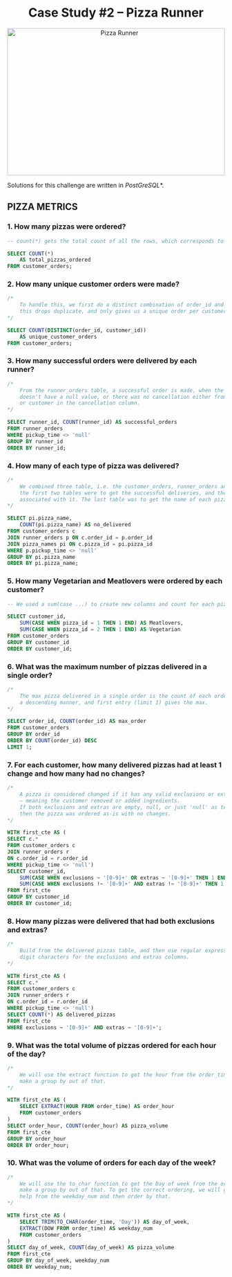 <h1 align="center">Case Study #2 – Pizza Runner</h1>

<p align="center">
  <img src="[https://images.pexels.com/photos/4393430/pexels-photo-4393430.jpeg](https://images.unsplash.com/photo-1624900183034-338974e68033?q=80&w=1170&auto=format&fit=crop&ixlib=rb-4.1.0&ixid=M3wxMjA3fDB8MHxwaG90by1wYWdlfHx8fGVufDB8fHx8fA%3D%3D)" 
       alt="Pizza Runner" 
       width="100%" 
       height="340px" />
</p>


Solutions for this challenge are written in *PostGreSQL**.

## PIZZA METRICS

### 1. How many pizzas were ordered?
```sql
-- count(*) gets the total count of all the rows, which corresponds to pizza ordered

SELECT COUNT(*) 
	AS total_pizzas_ordered
FROM customer_orders;
```

### 2. How many unique customer orders were made?
```sql
/*
	To handle this, we first do a distinct combination of order_id and customer_id,
	this drops duplicate, and only gives us a unique order per customer.
*/

SELECT COUNT(DISTINCT(order_id, customer_id)) 
	AS unique_customer_orders
FROM customer_orders;
```

### 3. How many successful orders were delivered by each runner?
```sql
/*
	From the runner_orders table, a successful order is made, when the pickup_time,
	doesn't have a null value, or there was no cancellation either from restaurant,
	or customer in the cancellation column.
*/

SELECT runner_id, COUNT(runner_id) AS successful_orders 
FROM runner_orders 
WHERE pickup_time <> 'null' 
GROUP BY runner_id
ORDER BY runner_id;
```

### 4. How many of each type of pizza was delivered?
```sql
/*
	We combined three table, i.e. the customer_orders, runner_orders and pizza_names,
	the first two tables were to get the successful deliveries, and the pizza_ids
	associated with it. The last table was to get the name of each pizza id.
*/

SELECT pi.pizza_name, 
	COUNT(pi.pizza_name) AS no_delivered
FROM customer_orders c
JOIN runner_orders p ON c.order_id = p.order_id
JOIN pizza_names pi ON c.pizza_id = pi.pizza_id
WHERE p.pickup_time <> 'null'
GROUP BY pi.pizza_name
ORDER BY pi.pizza_name;
```

### 5. How many Vegetarian and Meatlovers were ordered by each customer?
```sql
-- We used a sum(case ...) to create new columns and count for each pizza type.

SELECT customer_id,
	SUM(CASE WHEN pizza_id = 1 THEN 1 END) AS Meatlovers,
	SUM(CASE WHEN pizza_id = 2 THEN 1 END) AS Vegetarian
FROM customer_orders
GROUP BY customer_id
ORDER BY customer_id;
```

### 6. What was the maximum number of pizzas delivered in a single order?
```sql
/* 
	The max pizza delivered in a single order is the count of each order_ids, sorted in
	a descending manner, and first entry (limit 1) gives the max.
*/

SELECT order_id, COUNT(order_id) AS max_order
FROM customer_orders
GROUP BY order_id
ORDER BY COUNT(order_id) DESC
LIMIT 1;
```

### 7. For each customer, how many delivered pizzas had at least 1 change and how many had no changes?
```sql
/*
	A pizza is considered changed if it has any valid exclusions or extras 
	— meaning the customer removed or added ingredients. 
	If both exclusions and extras are empty, null, or just 'null' as text, 
	then the pizza was ordered as-is with no changes.
*/

WITH first_cte AS (
SELECT c.*
FROM customer_orders c
JOIN runner_orders r
ON c.order_id = r.order_id
WHERE pickup_time <> 'null')
SELECT customer_id,
	SUM(CASE WHEN exclusions ~ '[0-9]+' OR extras ~ '[0-9]+' THEN 1 END) AS change,
	SUM(CASE WHEN exclusions !~ '[0-9]+' AND extras !~ '[0-9]+' THEN 1 END) no_change
FROM first_cte
GROUP BY customer_id
ORDER BY customer_id;
```

### 8. How many pizzas were delivered that had both exclusions and extras?
```sql
/*
	Build from the delivered pizzas table, and then use regular expressions to match
	digit characters for the exclusions and extras columns.
*/

WITH first_cte AS (
SELECT c.*
FROM customer_orders c
JOIN runner_orders r
ON c.order_id = r.order_id
WHERE pickup_time <> 'null')
SELECT COUNT(*) AS delivered_pizzas
FROM first_cte
WHERE exclusions ~ '[0-9]+' AND extras ~ '[0-9]+';
```

### 9. What was the total volume of pizzas ordered for each hour of the day?
```sql
/*
	We will use the extract function to get the hour from the order_time and
	make a group by out of that.
*/

WITH first_cte AS (
	SELECT EXTRACT(HOUR FROM order_time) AS order_hour 
	FROM customer_orders
)
SELECT order_hour, COUNT(order_hour) AS pizza_volume
FROM first_cte
GROUP BY order_hour
ORDER BY order_hour;
```

### 10. What was the volume of orders for each day of the week?
```sql
/*
	We will use the to_char function to get the Day of week from the order_time and
	make a group by out of that. To get the correct ordering, we will get a little
	help from the weekday_num and then order by that.
*/

WITH first_cte AS (
	SELECT TRIM(TO_CHAR(order_time, 'Day')) AS day_of_week,
	EXTRACT(DOW FROM order_time) AS weekday_num
	FROM customer_orders
)
SELECT day_of_week, COUNT(day_of_week) AS pizza_volume
FROM first_cte
GROUP BY day_of_week, weekday_num
ORDER BY weekday_num;
```
